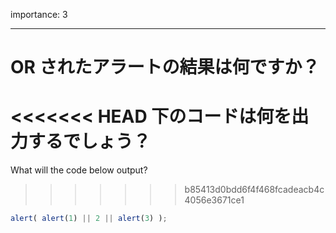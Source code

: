 importance: 3

---

# OR されたアラートの結果は何ですか？

<<<<<<< HEAD
下のコードは何を出力するでしょう？
=======
What will the code below output?
>>>>>>> b85413d0bdd6f4f468fcadeacb4c4056e3671ce1

```js
alert( alert(1) || 2 || alert(3) );
```
